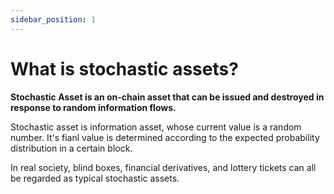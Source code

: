 ```yaml
---
sidebar_position: 1
---
```


# What is stochastic assets?
**Stochastic Asset is an on-chain asset that can be issued and destroyed in response to random information flows.**

Stochastic asset is information asset, whose current value is a random number. It's fianl value is determined according to the expected probability distribution in a certain block. 

In real society, blind boxes, financial derivatives, and lottery tickets can all be regarded as typical stochastic assets.


